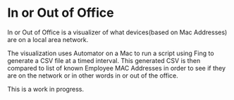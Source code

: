 In or Out of Office
===============

In or Out of Office is a visualizer of what devices(based on Mac Addresses) are on a local area network.

The visualization uses Automator on a Mac to run a script using Fing to generate a CSV file at a timed interval. This generated CSV is then compared to list of known Employee MAC Addresses in order to see if they are on the network or in other words in or out of the office.  

This is a work in progress.
